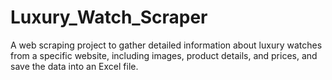 # Luxury_Watch_Scraper
A web scraping project to gather detailed information about luxury watches from a specific website, including images, product details, and prices, and save the data into an Excel file.
